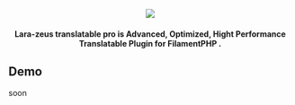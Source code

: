 <p align="center">
<a href="https://larazeus.com"><img src="https://larazeus.com/images/lara-zeus-translatable-pro.png?v=3" /></a>
</p>

<h4 align="center">Lara-zeus translatable pro is Advanced, Optimized, Hight Performance Translatable Plugin for FilamentPHP .</h4>

## Demo

soon